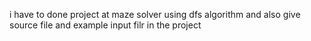 i have to done project at maze solver using dfs algorithm and also give source file and example input filr in the project
